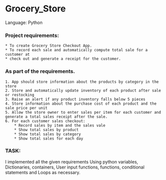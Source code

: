 # Grocery_Store
Language: Python
### Project requirements: 
    * To create Grocery Store Checkout App.
    * To record each sale and automatically compute total sale for a customer at 
    * check out and generate a receipt for the customer.
### As part of the requirements.
    1. App should store information about the products by category in the store
    2. Store and automatically update inventory of each product after sale or restocking
    3. Raise an alert if any product inventory falls below 5 pieces
    4. Store information about the purchase cost of each product and the sale price per unit
    5. Allow the store owner to enter sales per item for each customer and generate a total sales receipt after the sale.
    6. For each customer sales checkout:
        * Record sales by item and the sales vale
        * Show total sales by product
        * Show total sales by category
        * Show total sales for each day
### TASK:
I implemented all the given requirements Using python variables, Dictionaries, containers, User 
input functions, functions, conditional statements and Loops as necessary. 
